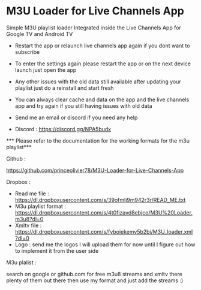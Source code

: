 # M3U Loader for Live Channels App
 Simple M3U playlist loader Integrated inside the Live Channels App for Google TV and Android TV



* Restart the app or relaunch live channels app again if you dont want to subscribe 

* To enter the settings again please restart the app or on the next device launch just open the app 

* Any other issues with the old data still available after updating your playlist just do a reinstall and start fresh 

* You can always clear cache and data on the app and the live channels app and try again if you still having issues with old data

* Send me an email or discord if you need any help 

* Discord : https://discord.gg/NPA5budx


*** Please refer to the documentation for the working formats for the m3u playlist***

Github :

https://github.com/princeolivier78/M3U-Loader-for-Live-Channels-App

Dropbox :

* Read me file :
https://dl.dropboxusercontent.com/s/39ofmlj9m942r3r/READ_ME.txt
* M3u playlist format :
https://dl.dropboxusercontent.com/s/4t0fizavd8ebjco/M3U%20Loader.m3u8?dl=0
* Xmltv file :
https://dl.dropboxusercontent.com/s/fyboiekemv5b2bi/M3U_loader.xml?dl=0
* Logo :
send me the logos I will upload them for now until I figure out how to implement it from the user side


M3u plalist :

search on google or github.com for free m3u8 streams and xmltv there plenty of them out there then use my format and just add the streams :)





